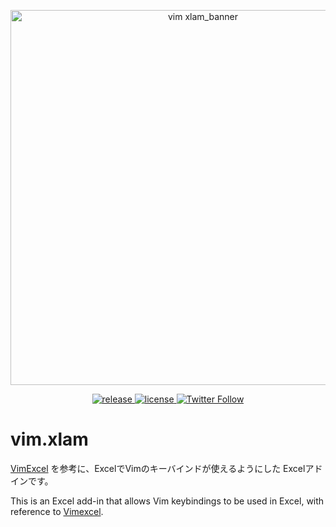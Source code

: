 <p align="center">
  <a href="/sha5010/vim.xlam/releases/latest">
    <img alt="vim xlam_banner" src="https://user-images.githubusercontent.com/95682647/175554011-5f9b5a37-a08d-47f7-ac63-b162620cc99d.png" width="600">
  </a>
</p>

<p align="center">
  <a href="https://github.com/sha5010/vim.xlam/releases/latest">
    <img alt="release" src="https://img.shields.io/github/v/release/sha5010/vim.xlam">
  </a>
  <a href="./LICENSE">
    <img alt="license" src="https://img.shields.io/github/license/sha5010/vim.xlam">
  </a>
  <a href="https://twitter.com/sha_5010">
    <img alt="Twitter Follow" src="https://img.shields.io/twitter/follow/sha_5010?style=social">
  </a>
</p>

# vim.xlam

[VimExcel](https://www.vector.co.jp/soft/winnt/business/se494158.html) を参考に、ExcelでVimのキーバインドが使えるようにした Excelアドインです。

This is an Excel add-in that allows Vim keybindings to be used in Excel, with reference to [Vimexcel](https://www.vector.co.jp/soft/winnt/business/se494158.html).
